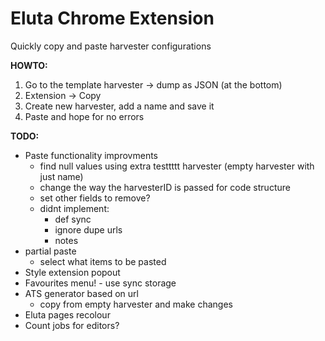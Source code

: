 # Eluta Chrome Extension

Quickly copy and paste harvester configurations

**HOWTO:**

1. Go to the template harvester -> dump as JSON (at the bottom)
2. Extension -> Copy
3. Create new harvester, add a name and save it
4. Paste and hope for no errors

**TODO:**

- Paste functionality improvments
  - find null values using extra testtttt harvester (empty harvester with just name)
  - change the way the harvesterID is passed for code structure
  - set other fields to remove? 
  - didnt implement:
    - def sync
    - ignore dupe urls
    - notes
- partial paste
  - select what items to be pasted
- Style extension popout
- Favourites menu! - use sync storage
- ATS generator based on url
  - copy from empty harvester and make changes
- Eluta pages recolour
- Count jobs for editors?